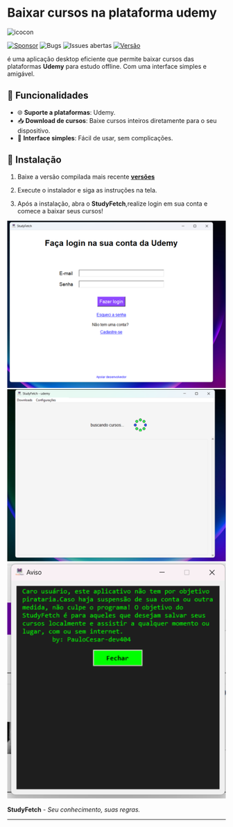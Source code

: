 # Baixar cursos na plataforma udemy


![icocon](bin/favicon.ico)

[![Sponsor](https://img.shields.io/badge/%F0%9F%92%B0-Apoie_o_projeto-00b16a?style=for-the-badge)](https://apoia.se/paulocesar-dev404) 
![Bugs](https://img.shields.io/github/issues/paulocesar-dev404/Baixar-cursos-da-plataforma-udemy/bug?style=for-the-badge&color=ff0000&label=Bugs&logo=bugatti)
![Issues abertas](https://img.shields.io/github/issues/paulocesar-dev404/Baixar-cursos-da-plataforma-udemy?style=for-the-badge&color=ff9800&label=Issues)
[![Versão](https://img.shields.io/github/v/release/paulocesar-dev404/Baixar-cursos-da-plataforma-udemy?style=for-the-badge&color=blue&label=Vers%C3%A3o)](https://raw.githubusercontent.com/PauloCesar-dev404/Baixar-cursos-da-plataforma-udemy/refs/heads/main/versions/StudyFetch%20setupamdx64_v1_0_2.exe)

é uma aplicação desktop eficiente que permite baixar cursos das plataformas **Udemy**
para estudo offline. Com uma interface simples e amigável.

## 📜 Funcionalidades

- 🌐 **Suporte a plataformas**: Udemy.
- 📥 **Download de cursos**: Baixe cursos inteiros diretamente para o seu dispositivo.
- 🚀 **Interface simples**: Fácil de usar, sem complicações.

## 🚀 Instalação

1. Baixe a versão compilada mais recente **[versões](versions)**

2. Execute o instalador e siga as instruções na tela.

3. Após a instalação, abra o **StudyFetch**,realize login em sua conta e comece a baixar seus cursos!


![login](bin/login.png)
![carregando cursos](bin/loading.png)
![Aviso de uso](bin/aviso.png)


**StudyFetch** - *Seu conhecimento, suas regras.*


---
